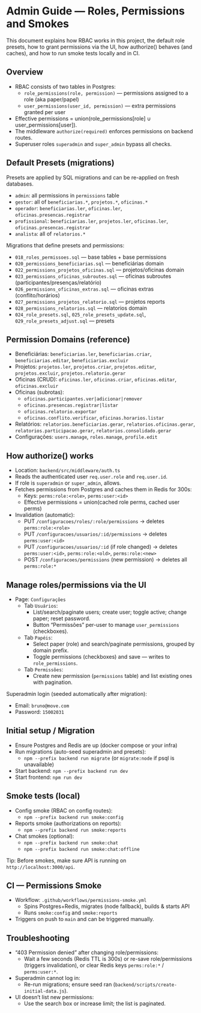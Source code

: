 # Admin Guide — Roles, Permissions and Smokes

This document explains how RBAC works in this project, the default role presets, how to grant permissions via the UI, how authorize() behaves (and caches), and how to run smoke tests locally and in CI.

## Overview

- RBAC consists of two tables in Postgres:
  - `role_permissions(role, permission)` — permissions assigned to a role (aka paper/papel)
  - `user_permissions(user_id, permission)` — extra permissions granted per user
- Effective permissions = union(role_permissions[role] ∪ user_permissions[user]).
- The middleware `authorize(required)` enforces permissions on backend routes.
- Superuser roles `superadmin` and `super_admin` bypass all checks.

## Default Presets (migrations)

Presets are applied by SQL migrations and can be re-applied on fresh databases.

- `admin`: all permissions in `permissions` table
- `gestor`: all of `beneficiarias.*`, `projetos.*`, `oficinas.*`
- `operador`: `beneficiarias.ler`, `oficinas.ler`, `oficinas.presencas.registrar`
- `profissional`: `beneficiarias.ler`, `projetos.ler`, `oficinas.ler`, `oficinas.presencas.registrar`
- `analista`: all of `relatorios.*`

Migrations that define presets and permissions:

- `018_roles_permissoes.sql` — base tables + base permissions
- `020_permissions_beneficiarias.sql` — beneficiárias domain
- `022_permissions_projetos_oficinas.sql` — projetos/oficinas domain
- `023_permissions_oficinas_subroutes.sql` — oficinas subroutes (participantes/presenças/relatório)
- `026_permissions_oficinas_extras.sql` — oficinas extras (conflito/horários)
- `027_permissions_projetos_relatorio.sql` — projetos reports
- `028_permissions_relatorios.sql` — relatorios domain
- `024_role_presets.sql`, `025_role_presets_update.sql`, `029_role_presets_adjust.sql` — presets

## Permission Domains (reference)

- Beneficiárias: `beneficiarias.ler`, `beneficiarias.criar`, `beneficiarias.editar`, `beneficiarias.excluir`
- Projetos: `projetos.ler`, `projetos.criar`, `projetos.editar`, `projetos.excluir`, `projetos.relatorio.gerar`
- Oficinas (CRUD): `oficinas.ler`, `oficinas.criar`, `oficinas.editar`, `oficinas.excluir`
- Oficinas (subrotas):
  - `oficinas.participantes.ver|adicionar|remover`
  - `oficinas.presencas.registrar|listar`
  - `oficinas.relatorio.exportar`
  - `oficinas.conflito.verificar`, `oficinas.horarios.listar`
- Relatórios: `relatorios.beneficiarias.gerar`, `relatorios.oficinas.gerar`, `relatorios.participacao.gerar`, `relatorios.consolidado.gerar`
- Configurações: `users.manage`, `roles.manage`, `profile.edit`

## How authorize() works

- Location: `backend/src/middleware/auth.ts`
- Reads the authenticated user `req.user.role` and `req.user.id`.
- If role is `superadmin` or `super_admin`, allows.
- Fetches permissions from Postgres and caches them in Redis for 300s:
  - Keys: `perms:role:<role>`, `perms:user:<id>`
  - Effective permissions = union(cached role perms, cached user perms)
- Invalidation (automatic):
  - PUT `/configuracoes/roles/:role/permissions` → deletes `perms:role:<role>`
  - PUT `/configuracoes/usuarios/:id/permissions` → deletes `perms:user:<id>`
  - PUT `/configuracoes/usuarios/:id` (if role changed) → deletes `perms:user:<id>`, `perms:role:<old>`, `perms:role:<new>`
  - POST `/configuracoes/permissions` (new permission) → deletes all `perms:role:*`

## Manage roles/permissions via the UI

- Page: `Configurações`
  - Tab `Usuários`:
    - List/search/paginate users; create user; toggle active; change paper; reset password.
    - Button “Permissões” per-user to manage `user_permissions` (checkboxes).
  - Tab `Papéis`:
    - Select paper (role) and search/paginate permissions, grouped by domain prefix.
    - Toggle permissions (checkboxes) and save — writes to `role_permissions`.
  - Tab `Permissões`:
    - Create new permission (`permissions` table) and list existing ones with pagination.

Superadmin login (seeded automatically after migration):

- Email: `bruno@move.com`
- Password: `15002031`

## Initial setup / Migration

- Ensure Postgres and Redis are up (docker compose or your infra)
- Run migrations (auto-seed superadmin and presets):
  - `npm --prefix backend run migrate` (or `migrate:node` if psql is unavailable)
- Start backend: `npm --prefix backend run dev`
- Start frontend: `npm run dev`

## Smoke tests (local)

- Config smoke (RBAC on config routes):
  - `npm --prefix backend run smoke:config`
- Reports smoke (authorizations on reports):
  - `npm --prefix backend run smoke:reports`
- Chat smokes (optional):
  - `npm --prefix backend run smoke:chat`
  - `npm --prefix backend run smoke:chat:offline`

Tip: Before smokes, make sure API is running on `http://localhost:3000/api`.

## CI — Permissions Smoke

- Workflow: `.github/workflows/permissions-smoke.yml`
  - Spins Postgres+Redis, migrates (node fallback), builds & starts API
  - Runs `smoke:config` and `smoke:reports`
- Triggers on push to `main` and can be triggered manually.

## Troubleshooting

- “403 Permission denied” after changing role/permissions:
  - Wait a few seconds (Redis TTL is 300s) or re-save role/permissions (triggers invalidation), or clear Redis keys `perms:role:*` / `perms:user:*`.
- Superadmin cannot log in:
  - Re-run migrations; ensure seed ran (`backend/scripts/create-initial-data.js`).
- UI doesn’t list new permissions:
  - Use the search box or increase limit; the list is paginated.
